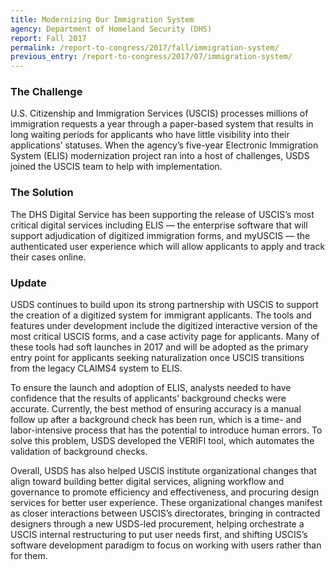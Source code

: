 ```yaml
---
title: Modernizing Our Immigration System
agency: Department of Homeland Security (DHS)
report: Fall 2017
permalink: /report-to-congress/2017/fall/immigration-system/
previous_entry: /report-to-congress/2017/07/immigration-system/
---
```

### The Challenge

U.S. Citizenship and Immigration Services (USCIS) processes millions of immigration requests a year through a paper-based system that results in long waiting periods for applicants who have little visibility into their applications’ statuses. When the agency’s five-year Electronic Immigration System (ELIS) modernization project ran into a host of challenges, USDS joined the USCIS team to help with implementation.

### The Solution

The DHS Digital Service has been supporting the release of USCIS’s most critical digital services including ELIS — the enterprise software that will support adjudication of digitized immigration forms, and myUSCIS — the authenticated user experience which will allow applicants to apply and track their cases online.

### Update

USDS continues to build upon its strong partnership with USCIS to support the creation of a digitized system for immigrant applicants. The tools and features under development include the digitized interactive version of the most critical USCIS forms, and a case activity page for applicants. Many of these tools had soft launches in 2017 and will be adopted as the primary entry point for applicants seeking naturalization once USCIS transitions from the legacy CLAIMS4 system to ELIS.

To ensure the launch and adoption of ELIS, analysts needed to have confidence that the results of applicants’ background checks were accurate. Currently, the best method of ensuring accuracy is a manual follow up after a background check has been run, which is a time- and labor-intensive process that has the potential to introduce human errors. To solve this problem, USDS developed the VERIFI tool, which automates the validation of background checks.

Overall, USDS has also helped USCIS institute organizational changes that align toward building better digital services, aligning workflow and governance to promote efficiency and effectiveness, and procuring design services for better user experience. These organizational changes manifest as closer interactions between USCIS’s directorates, bringing in contracted designers through a new USDS-led procurement, helping orchestrate a USCIS internal restructuring to put user needs first, and shifting USCIS’s software development paradigm to focus on working with users rather than for them.
